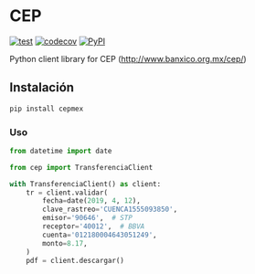 # CEP

[![test](https://github.com/cuenca-mx/cep-python/workflows/test/badge.svg)](https://github.com/cuenca-mx/cep-python/actions?query=workflow%3Atest)
[![codecov](https://codecov.io/gh/cuenca-mx/cep-python/branch/master/graph/badge.svg)](https://codecov.io/gh/cuenca-mx/cep-python)
[![PyPI](https://img.shields.io/pypi/v/cuenca.svg)](https://pypi.org/project/cuenca/)

Python client library for CEP (http://www.banxico.org.mx/cep/)


## Instalación

```bash
pip install cepmex
```

### Uso

```python
from datetime import date

from cep import TransferenciaClient

with TransferenciaClient() as client:
    tr = client.validar(
        fecha=date(2019, 4, 12),
        clave_rastreo='CUENCA1555093850',
        emisor='90646',  # STP
        receptor='40012',  # BBVA
        cuenta='012180004643051249',
        monto=8.17,
    )
    pdf = client.descargar()
```
